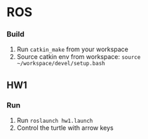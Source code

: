# ROS

### Build
1. Run `catkin_make` from your workspace
2. Source catkin env from workspace: `source ~/workspace/devel/setup.bash`

## HW1

### Run
1. Run `roslaunch hw1.launch`
2. Control the turtle with arrow keys
